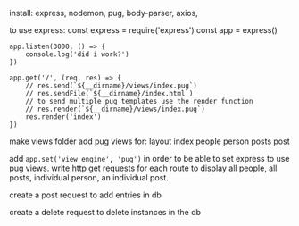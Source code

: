install: express, nodemon, pug, body-parser, axios,

to use express:
    const express = require('express')
    const app = express()

    app.listen(3000, () => {
        console.log('did i work?')
    })

    app.get('/', (req, res) => {
        // res.send(`${__dirname}/views/index.pug`)
        // res.sendFile(`${__dirname}/index.html`)
        // to send multiple pug templates use the render function
        // res.render(`${__dirname}/views/index.pug`)
        res.render('index')
    })

make views folder
add pug views for:
    layout
    index
    people
    person
    posts
    post

add `app.set('view engine', 'pug')` in order to be able to set express to use pug views.
write http get requests for each route to display all people, all posts, individual person, an individual post.

create a post request to add entries in db

<!-- create a put request to edit an entry in db -->

create a delete request to delete instances in the db